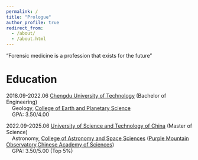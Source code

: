 ```yaml
---
permalink: /
title: "Prologue"
author_profile: true
redirect_from: 
  - /about/
  - /about.html
---
```


“Forensic medicine is a profession that exists for the future”

Education
======
2018.09-2022.06  [Chengdu University of Technology](https://www.cdut.edu.cn/en/) (Bachelor of Engineering)  
&nbsp;&nbsp;&nbsp;&nbsp;Geology, [College of Earth and Planetary Science](https://ces.cdut.edu.cn/index.htm)  
&nbsp;&nbsp;&nbsp;&nbsp;GPA: 3.50/4.00  
  
2022.09-2025.06 [University of Science and Technology of China](https://www.ustc.edu.cn/) (Master of Science)  
&nbsp;&nbsp;&nbsp;&nbsp;Astronomy, [College of Astronomy and Space Sciences](https://www.pmo.cas.cn/gs/) ([Purple Mountain Observatory,Chinese Academy of Sciences](http://www.pmo.ac.cn/))  
&nbsp;&nbsp;&nbsp;&nbsp;GPA: 3.50/5.00 (Top 5%)
